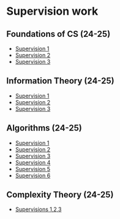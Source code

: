 # Supervision work
## Foundations of CS (24-25)

* <a href="/supervisions/pdfs/focs1.pdf" target="_blank" rel="noopener noreferrer">Supervision 1</a>
* <a href="/supervisions/pdfs/focs2.pdf" target="_blank" rel="noopener noreferrer">Supervision 2</a>
* <a href="/supervisions/pdfs/focs3.pdf" target="_blank" rel="noopener noreferrer">Supervision 3</a>

## Information Theory (24-25)

* <a href="/supervisions/pdfs/infoth1.pdf" target="_blank" rel="noopener noreferrer">Supervision 1</a>
* <a href="/supervisions/pdfs/infoth2.pdf" target="_blank" rel="noopener noreferrer">Supervision 2</a>
* <a href="/supervisions/pdfs/infoth3.pdf" target="_blank" rel="noopener noreferrer">Supervision 3</a>

## Algorithms (24-25)

* <a href="/supervisions/pdfs/algo1.pdf" target="_blank" rel="noopener noreferrer">Supervision 1</a>
* <a href="/supervisions/pdfs/algo2.pdf" target="_blank" rel="noopener noreferrer">Supervision 2</a>
* <a href="/supervisions/pdfs/algo3.pdf" target="_blank" rel="noopener noreferrer">Supervision 3</a>
* <a href="/supervisions/pdfs/algo4.pdf" target="_blank" rel="noopener noreferrer">Supervision 4</a>
* <a href="/supervisions/pdfs/algo5.pdf" target="_blank" rel="noopener noreferrer">Supervision 5</a>
* <a href="/supervisions/pdfs/algo6.pdf" target="_blank" rel="noopener noreferrer">Supervision 6</a>

## Complexity Theory (24-25)

* <a href="/supervisions/pdfs/complexity1.pdf" target="_blank" rel="noopener noreferrer">Supervisions 1,2,3</a>

